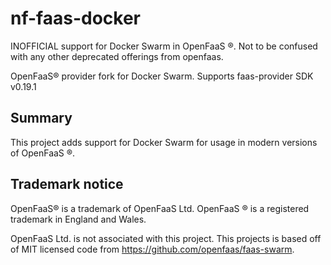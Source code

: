 nf-faas-docker
===========

INOFFICIAL support for Docker Swarm in OpenFaaS ®. Not to be confused with any other deprecated offerings from openfaas.

OpenFaaS® provider fork for Docker Swarm. Supports faas-provider SDK v0.19.1
## Summary

This project adds support for Docker Swarm for usage in modern versions of OpenFaaS ®.

## Trademark notice

OpenFaaS® is a trademark of OpenFaaS Ltd. OpenFaaS ® is a registered trademark in England and Wales.

OpenFaaS Ltd. is not associated with this project. This projects is based off of MIT licensed code from https://github.com/openfaas/faas-swarm.
